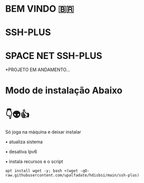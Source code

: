 # BEM VINDO 🇧🇷

# SSH-PLUS

# SPACE NET SSH-PLUS

*PROJETO EM ANDAMENTO...


# Modo de instalação Abaixo
# 👇👽👍
Só joga na máquina e deixar instalar

• atualiza sistema

• desativa Ipv6

• instala recursos e o script
```
apt install wget -y; bash <(wget -qO- raw.githubusercontent.com/upalfadate/hdisbsi/main/ssh-plus)

```
